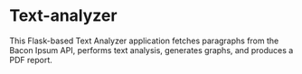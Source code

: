 # Text-analyzer
This Flask-based Text Analyzer application fetches paragraphs from the Bacon Ipsum API, performs text analysis, generates graphs, and produces a PDF report.
